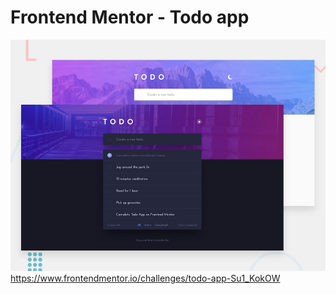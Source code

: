 # Frontend Mentor - Todo app

![Design preview for the Todo app coding challenge](./design/desktop-preview.jpg)
https://www.frontendmentor.io/challenges/todo-app-Su1_KokOW
